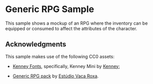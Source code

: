 # Generic RPG Sample

This sample shows a mockup of an RPG where the inventory can be equipped or
consumed to affect the attributes of the character.

## Acknowledgments

This sample makes use of the following CC0 assets:

* [Kenney Fonts](https://www.kenney.nl/assets/kenney-fonts), specifically, Kenney Mini by [Kenney](https://www.kenney.nl/);

* [Generic RPG pack](https://bakudas.itch.io/generic-rpg-pack) by [Estúdio Vaca Roxa](https://bakudas.itch.io/).

